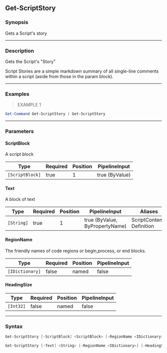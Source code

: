 Get-ScriptStory
---------------




### Synopsis
Gets a Script's story



---


### Description

Gets the Script's "Story"

Script Stories are a simple markdown summary of all single-line comments within a script (aside from those in the param block).



---


### Examples
> EXAMPLE 1

```PowerShell
Get-Command Get-ScriptStory | Get-ScriptStory
```


---


### Parameters
#### **ScriptBlock**

A script block






|Type           |Required|Position|PipelineInput |
|---------------|--------|--------|--------------|
|`[ScriptBlock]`|true    |1       |true (ByValue)|



#### **Text**

A block of text






|Type      |Required|Position|PipelineInput                 |Aliases                      |
|----------|--------|--------|------------------------------|-----------------------------|
|`[String]`|true    |1       |true (ByValue, ByPropertyName)|ScriptContents<br/>Definition|



#### **RegionName**

The friendly names of code regions or begin,process, or end blocks.






|Type           |Required|Position|PipelineInput|
|---------------|--------|--------|-------------|
|`[IDictionary]`|false   |named   |false        |



#### **HeadingSize**




|Type     |Required|Position|PipelineInput|
|---------|--------|--------|-------------|
|`[Int32]`|false   |named   |false        |





---


### Syntax
```PowerShell
Get-ScriptStory [-ScriptBlock] <ScriptBlock> [-RegionName <IDictionary>] [-HeadingSize <Int32>] [<CommonParameters>]
```
```PowerShell
Get-ScriptStory [-Text] <String> [-RegionName <IDictionary>] [-HeadingSize <Int32>] [<CommonParameters>]
```
